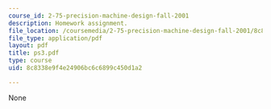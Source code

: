 ```yaml
---
course_id: 2-75-precision-machine-design-fall-2001
description: Homework assignment.
file_location: /coursemedia/2-75-precision-machine-design-fall-2001/8c8338e9f4e24906bc6c6899c450d1a2_ps3.pdf
file_type: application/pdf
layout: pdf
title: ps3.pdf
type: course
uid: 8c8338e9f4e24906bc6c6899c450d1a2

---
```

None